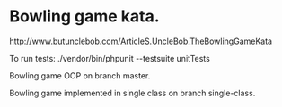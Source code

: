 # Bowling game kata.

http://www.butunclebob.com/ArticleS.UncleBob.TheBowlingGameKata

To run tests:
./vendor/bin/phpunit --testsuite unitTests

Bowling game OOP on branch master.

Bowling game implemented in single class on branch single-class.